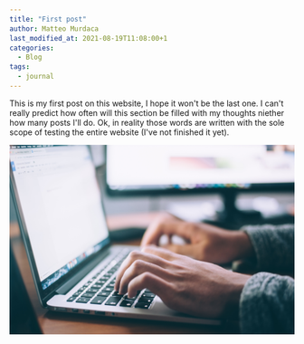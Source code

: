```yaml
---
title: "First post"
author: Matteo Murdaca
last_modified_at: 2021-08-19T11:08:00+1
categories:
  - Blog
tags:
  - journal
---
```


This is my first post on this website, I hope it won't be the last one.
I can't really predict how often will this section be filled with my thoughts niether how many posts I'll do.
Ok, in reality those words are written with the sole scope of testing the entire website (I've not finished it yet).

<img src="/assets/images/5F637FB4-0679-4385-883A-5312215E62AD.jpeg"
     alt="Writing img"
     style="float: left; margin-right: 10px;" />
